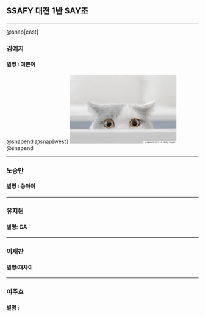 
## SSAFY 대전 1반 SAY조
---

@snap[east]
### 김예지

#### 별명 : 예쁜이
@snapend
@snap[west]
![cat](./img/cat.jpg)
@snapend

---

### 노승만

#### 별명 : 씅마이

---

### 유지원

#### 별명: CA

---

### 이재찬

#### 별명:재차이

---

### 이주호

#### 별명 : 


